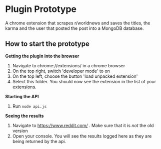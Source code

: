 # Plugin Prototype
A chrome extension that scrapes r/worldnews and saves the titles, the karma and the user that posted the post into a MongoDB database. 

## How to start the prototype
**Getting the plugin into the browser**
1. Navigate to chrome://extensions/ in a chrome browser
2. On the top right, switch 'developer mode' to on
3. On the top left, choose the button 'load unpacked extension'
4. Select this folder. You should now see the extension in the list of your extensions.

**Starting the API**
1. Run `node api.js`

**Seeing the results**
1. Navigate to https://www.reddit.com/ . Make sure that it is *not* the old version
2. Open your console. You will see the results logged here as they are being returned by the api. 